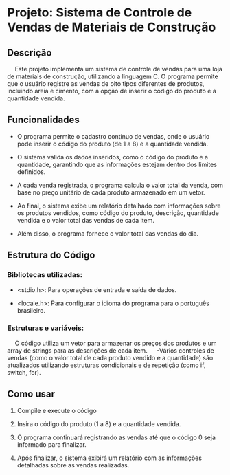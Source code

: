 # Projeto: Sistema de Controle de Vendas de Materiais de Construção

## Descrição

&emsp; Este projeto implementa um sistema de controle de vendas para uma loja de materiais de construção, utilizando a linguagem C. O programa permite que o usuário registre as vendas de oito tipos diferentes de produtos, incluindo areia e cimento, com a opção de inserir o código do produto e a quantidade vendida.

## Funcionalidades

- O programa permite o cadastro contínuo de vendas, onde o usuário pode inserir o código do produto (de 1 a 8) e a quantidade vendida.

- O sistema valida os dados inseridos, como o código do produto e a quantidade, garantindo que as informações estejam dentro dos limites definidos.

- A cada venda registrada, o programa calcula o valor total da venda, com base no preço unitário de cada produto armazenado em um vetor.

- Ao final, o sistema exibe um relatório detalhado com informações sobre os produtos vendidos, como código do produto, descrição, quantidade vendida e o valor total das vendas de cada item.

- Além disso, o programa fornece o valor total das vendas do dia.

## Estrutura do Código
### Bibliotecas utilizadas:
- <stdio.h>: Para operações de entrada e saída de dados.

- <locale.h>: Para configurar o idioma do programa para o português brasileiro.

### Estruturas e variáveis:
&emsp; O código utiliza um vetor para armazenar os preços dos produtos e um array de strings para as descrições de cada item.
&emsp; -Vários controles de vendas (como o valor total de cada produto vendido e a quantidade) são atualizados utilizando estruturas condicionais e de repetição (como if, switch, for).

## Como usar
1. Compile e execute o código

2. Insira o código do produto (1 a 8) e a quantidade vendida.

3. O programa continuará registrando as vendas até que o código 0 seja informado para finalizar.

4. Após finalizar, o sistema exibirá um relatório com as informações detalhadas sobre as vendas realizadas.
